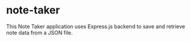 # note-taker
This Note Taker application uses Express.js backend to save and retrieve note data from a JSON file.
